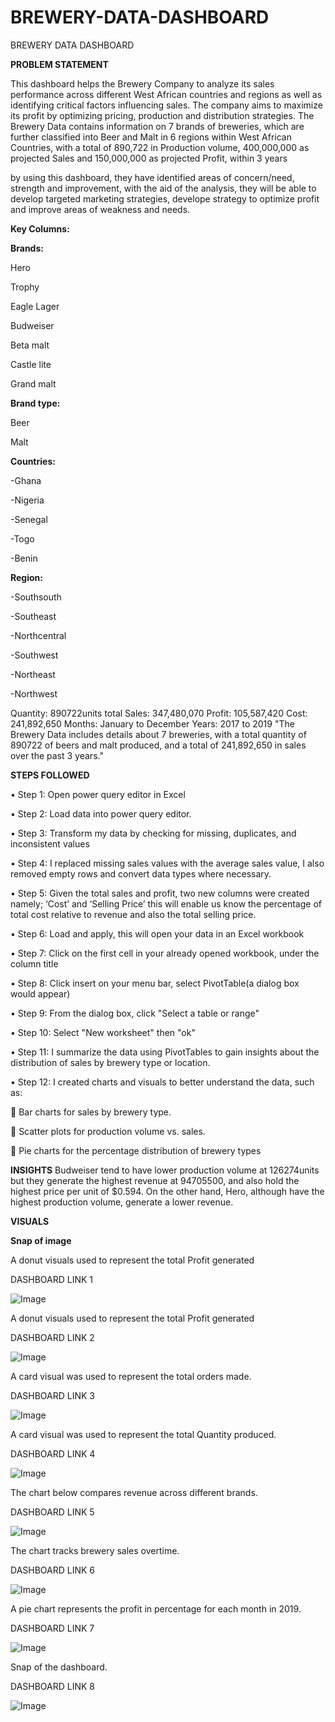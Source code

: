 # BREWERY-DATA-DASHBOARD
 BREWERY DATA DASHBOARD



**PROBLEM STATEMENT**

This dashboard helps the Brewery Company to analyze its sales performance across different West African countries and regions as well as identifying critical factors influencing sales. The company aims to maximize its profit by optimizing pricing, production and distribution strategies. The Brewery Data contains information on 7 brands of breweries, which are further classified into Beer and Malt in 6 regions within West African Countries, with a total of 890,722 in Production volume, 400,000,000 as projected Sales and 150,000,000 as projected Profit, within 3 years

by using this dashboard, they have identified areas of concern/need, strength and improvement, with the aid of the analysis, they will be able to develop targeted marketing strategies, develope strategy to optimize profit and improve areas of weakness and needs. 

**Key Columns:**

**Brands:**

Hero

Trophy 

Eagle Lager

Budweiser 

Beta malt 

Castle lite 

Grand malt

**Brand type:**

Beer 

Malt


**Countries:** 

-Ghana 

-Nigeria

-Senegal

-Togo

-Benin

**Region:** 

-Southsouth

-Southeast

-Northcentral

-Southwest 

-Northeast

-Northwest


Quantity: 890722units total 
Sales: 347,480,070
Profit: 105,587,420
Cost: 241,892,650
Months: January to December
Years: 2017 to 2019
"The Brewery Data includes details about 7 breweries, with a total quantity of 890722 of beers and malt produced, and a total of 241,892,650 in sales over the past 3 years."


**STEPS FOLLOWED**


•	Step 1: Open power query editor in Excel

•	Step 2: Load data into power query editor.

•	Step 3: Transform my data by checking for missing, duplicates, and inconsistent values

•	Step 4: I replaced missing sales values with the average sales value, I also removed empty rows and convert data types where necessary.

•	Step 5: Given the total sales and profit, two new columns were created namely; ‘Cost’ and ‘Selling Price’ this will enable us know the percentage of total cost relative to revenue and also the total selling price.

•	Step 6: Load and apply, this will open your data in an Excel workbook

•	Step 7: Click on the first cell in your already opened workbook, under the column title

•	Step 8: Click insert on your menu bar, select PivotTable(a dialog box would appear)

•	Step 9: From the dialog box, click "Select a table or range"

•	Step 10: Select "New worksheet" then "ok"

•	Step 11: I summarize the data using PivotTables to gain insights about the distribution of sales by brewery type or location.

•	Step 12: I created charts and visuals to better understand the data, such as:


	Bar charts for sales by brewery type.

	Scatter plots for production volume vs. sales.

	Pie charts for the percentage distribution of brewery types


**INSIGHTS**
Budweiser tend to have lower production volume at 126274units but they generate the highest revenue at 94705500, and also hold the highest price per unit of $0.594. On the other hand, Hero, although have the highest production volume, generate a lower revenue.

**VISUALS**

**Snap of image**

A donut visuals used to represent the total Profit generated


DASHBOARD LINK 1

![Image](https://github.com/user-attachments/assets/a9331b35-8a28-47b4-831a-ba25da8a568e)


A donut visuals used to represent the total Profit generated

DASHBOARD LINK 2

![Image](https://github.com/user-attachments/assets/0ff6c318-ca7e-49ba-a0d2-1bd9c83bed24)

A card visual was used to represent the total orders made.

DASHBOARD LINK 3

![Image](https://github.com/user-attachments/assets/30a42640-f1ca-4ff9-9229-7b20f10e093f)

A card visual was used to represent the total Quantity produced.

DASHBOARD LINK 4

![Image](https://github.com/user-attachments/assets/206c6916-3c01-4433-be1f-8119e2c2cfc2)

The chart below compares revenue across different brands.

DASHBOARD LINK 5

![Image](https://github.com/user-attachments/assets/71cb73fc-9f9d-4e10-95f4-908a5f73e6e1)

The chart tracks brewery sales overtime.

DASHBOARD LINK 6

![Image](https://github.com/user-attachments/assets/c769a8fa-d63b-4fe0-9983-68d160fbbf01)

A pie chart represents the profit in percentage for each month in 2019.

DASHBOARD LINK 7

![Image](https://github.com/user-attachments/assets/ec3fc614-0b2b-4c75-afa2-3b4b868374e2)

Snap of the dashboard.

DASHBOARD LINK 8

![Image](https://github.com/user-attachments/assets/df6530cb-282e-45b2-a017-50627cf5a205)








